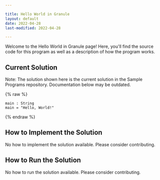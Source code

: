 ```yaml
---

title: Hello World in Granule
layout: default
date: 2022-04-28
last-modified: 2022-04-28

---
```


Welcome to the Hello World in Granule page! Here, you'll find the source code for this program as well as a description of how the program works.

## Current Solution

Note: The solution shown here is the current solution in the Sample Programs repository. Documentation below may be outdated.

{% raw %}

```Granule
main : String
main = "Hello, World!"
```

{% endraw %}

## How to Implement the Solution

No how to implement the solution available. Please consider contributing.

## How to Run the Solution

No how to run the solution available. Please consider contributing.